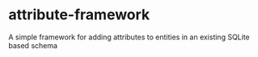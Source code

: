 # attribute-framework
A simple framework for adding attributes to entities in an existing SQLite based schema
